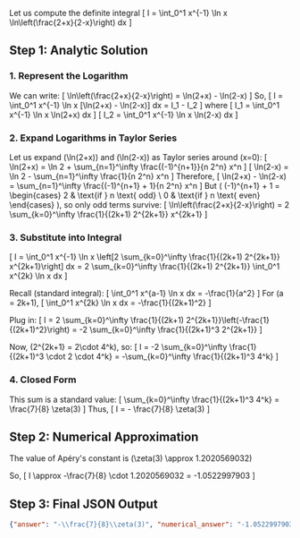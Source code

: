 Let us compute the definite integral
\[
I = \int_0^1 x^{-1} \ln x \ln\left(\frac{2+x}{2-x}\right) dx
\]

## Step 1: Analytic Solution

### 1. Represent the Logarithm

We can write:
\[
\ln\left(\frac{2+x}{2-x}\right) = \ln(2+x) - \ln(2-x)
\]
So,
\[
I = \int_0^1 x^{-1} \ln x [\ln(2+x) - \ln(2-x)] dx = I_1 - I_2
\]
where
\[
I_1 = \int_0^1 x^{-1} \ln x \ln(2+x) dx
\]
\[
I_2 = \int_0^1 x^{-1} \ln x \ln(2-x) dx
\]

### 2. Expand Logarithms in Taylor Series

Let us expand \(\ln(2+x)\) and \(\ln(2-x)\) as Taylor series around \(x=0\):
\[
\ln(2+x) = \ln 2 + \sum_{n=1}^\infty \frac{(-1)^{n+1}}{n 2^n} x^n
\]
\[
\ln(2-x) = \ln 2 - \sum_{n=1}^\infty \frac{1}{n 2^n} x^n
\]
Therefore,
\[
\ln(2+x) - \ln(2-x) = \sum_{n=1}^\infty \frac{(-1)^{n+1} + 1}{n 2^n} x^n 
\]
But \( (-1)^{n+1} + 1 = \begin{cases} 2 & \text{if } n \text{ odd} \\ 0 & \text{if } n \text{ even} \end{cases} \),
so only odd terms survive:
\[
\ln\left(\frac{2+x}{2-x}\right) = 2 \sum_{k=0}^\infty \frac{1}{(2k+1) 2^{2k+1}} x^{2k+1}
\]

### 3. Substitute into Integral

\[
I = \int_0^1 x^{-1} \ln x \left[2 \sum_{k=0}^\infty \frac{1}{(2k+1) 2^{2k+1}} x^{2k+1}\right] dx
= 2 \sum_{k=0}^\infty \frac{1}{(2k+1) 2^{2k+1}} \int_0^1 x^{2k} \ln x dx
\]

Recall (standard integral):
\[
\int_0^1 x^{a-1} \ln x dx = -\frac{1}{a^2}
\]
For \(a = 2k+1\),
\[
\int_0^1 x^{2k} \ln x dx = -\frac{1}{(2k+1)^2}
\]

Plug in:
\[
I = 2 \sum_{k=0}^\infty \frac{1}{(2k+1) 2^{2k+1}}\left(-\frac{1}{(2k+1)^2}\right)
= -2 \sum_{k=0}^\infty \frac{1}{(2k+1)^3 2^{2k+1}}
\]

Now, \(2^{2k+1} = 2\cdot 4^k\), so:
\[
I = -2 \sum_{k=0}^\infty \frac{1}{(2k+1)^3 \cdot 2 \cdot 4^k} = -\sum_{k=0}^\infty \frac{1}{(2k+1)^3 4^k}
\]

### 4. Closed Form

This sum is a standard value:
\[
\sum_{k=0}^\infty \frac{1}{(2k+1)^3 4^k} = \frac{7}{8} \zeta(3)
\]
Thus,
\[
I = - \frac{7}{8} \zeta(3)
\]

## Step 2: Numerical Approximation

The value of Apéry's constant is \(\zeta(3) \approx 1.2020569032\)

So,
\[
I \approx -\frac{7}{8} \cdot 1.2020569032 = -1.0522997903
\]

## Step 3: Final JSON Output

```json
{"answer": "-\\frac{7}{8}\\zeta(3)", "numerical_answer": "-1.0522997903"}
```